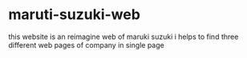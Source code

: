# maruti-suzuki-web
this website is an reimagine web of maruki suzuki i helps to find three  different web pages of company in single page 
